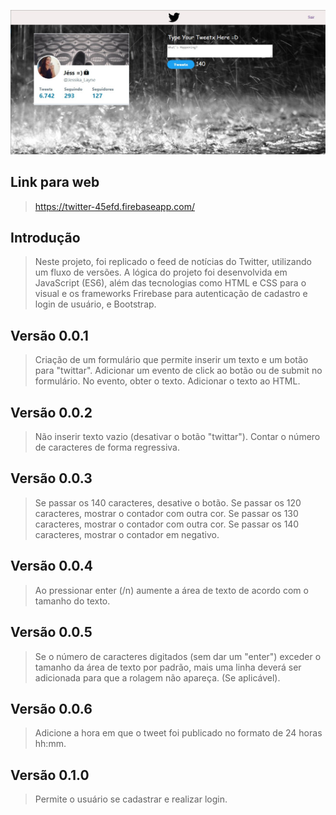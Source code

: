 ![Twirttex](/public/imagens/Twirttex.jpg)

## Link para web
> https://twitter-45efd.firebaseapp.com/

## Introdução

> Neste projeto, foi replicado o feed de notícias do Twitter, utilizando um fluxo de versões. 
A lógica do projeto foi desenvolvida em JavaScript (ES6), além das tecnologias como HTML e CSS para o visual e os frameworks Frirebase para autenticação de cadastro e login de usuário, e Bootstrap.

## Versão 0.0.1
> Criação de um formulário que permite inserir um texto e um botão para "twittar".
> Adicionar um evento de click ao botão ou de submit no formulário.
> No evento, obter o texto.
> Adicionar o texto ao HTML.


## Versão 0.0.2
> Não inserir texto vazio (desativar o botão "twittar").
> Contar o número de caracteres de forma regressiva.

## Versão 0.0.3
> Se passar os 140 caracteres, desative o botão.
> Se passar os 120 caracteres, mostrar o contador com outra cor.
> Se passar os 130 caracteres, mostrar o contador com outra cor.
> Se passar os 140 caracteres, mostrar o contador em negativo.

## Versão 0.0.4
> Ao pressionar enter (/n) aumente a área de texto de acordo com o tamanho do texto.

## Versão 0.0.5 
> Se o número de caracteres digitados (sem dar um "enter") exceder o tamanho da área de texto por padrão, mais uma  linha deverá ser adicionada para que a rolagem não apareça. (Se aplicável).

## Versão 0.0.6 
> Adicione a hora em que o tweet foi publicado no formato de 24 horas hh:mm.

## Versão 0.1.0 
> Permite o usuário se cadastrar e realizar login. 
